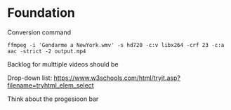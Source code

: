 # Foundation
Conversion command
```
ffmpeg -i 'Gendarme a NewYork.wmv' -s hd720 -c:v libx264 -crf 23 -c:a aac -strict -2 output.mp4
```
Backlog for multtiple videos should be 

Drop-down list: https://www.w3schools.com/html/tryit.asp?filename=tryhtml_elem_select

Think about the progesioon bar

